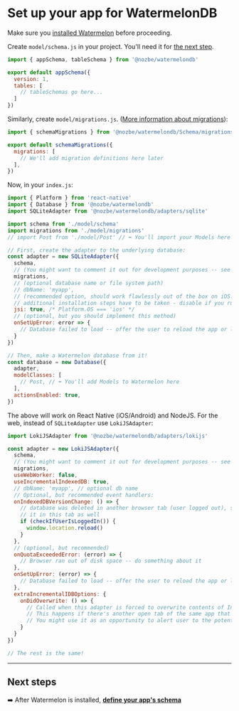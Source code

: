 # Set up your app for WatermelonDB

Make sure you [installed Watermelon](./Installation.md) before proceeding.

Create `model/schema.js` in your project. You'll need it for [the next step](./Schema.md).

```js
import { appSchema, tableSchema } from '@nozbe/watermelondb'

export default appSchema({
  version: 1,
  tables: [
    // tableSchemas go here...
  ]
})
```

Similarly, create `model/migrations.js`. ([More information about migrations](./Advanced/Migrations.md)):

```js
import { schemaMigrations } from '@nozbe/watermelondb/Schema/migrations'

export default schemaMigrations({
  migrations: [
    // We'll add migration definitions here later
  ],
})
```

Now, in your `index.js`:

```js
import { Platform } from 'react-native'
import { Database } from '@nozbe/watermelondb'
import SQLiteAdapter from '@nozbe/watermelondb/adapters/sqlite'

import schema from './model/schema'
import migrations from './model/migrations'
// import Post from './model/Post' // ⬅️ You'll import your Models here

// First, create the adapter to the underlying database:
const adapter = new SQLiteAdapter({
  schema,
  // (You might want to comment it out for development purposes -- see Migrations documentation)
  migrations,
  // (optional database name or file system path)
  // dbName: 'myapp',
  // (recommended option, should work flawlessly out of the box on iOS. On Android,
  // additional installation steps have to be taken - disable if you run into issues...)
  jsi: true, /* Platform.OS === 'ios' */
  // (optional, but you should implement this method)
  onSetUpError: error => {
    // Database failed to load -- offer the user to reload the app or log out
  }
})

// Then, make a Watermelon database from it!
const database = new Database({
  adapter,
  modelClasses: [
    // Post, // ⬅️ You'll add Models to Watermelon here
  ],
  actionsEnabled: true,
})
```

The above will work on React Native (iOS/Android) and NodeJS. For the web, instead of `SQLiteAdapter` use `LokiJSAdapter`:

```js
import LokiJSAdapter from '@nozbe/watermelondb/adapters/lokijs'

const adapter = new LokiJSAdapter({
  schema,
  // (You might want to comment it out for development purposes -- see Migrations documentation)
  migrations,
  useWebWorker: false,
  useIncrementalIndexedDB: true,
  // dbName: 'myapp', // optional db name
  // Optional, but recommended event handlers:
  onIndexedDBVersionChange: () => {
    // database was deleted in another browser tab (user logged out), so we must make sure we delete
    // it in this tab as well
    if (checkIfUserIsLoggedIn()) {
      window.location.reload()
    }
  },
  // (optional, but recommended)
  onQuotaExceededError: (error) => {
    // Browser ran out of disk space -- do something about it
  },
  onSetUpError: (error) => {
    // Database failed to load -- offer the user to reload the app or log out
  },
  extraIncrementalIDBOptions: {
    onDidOverwrite: () => {
      // Called when this adapter is forced to overwrite contents of IndexedDB.
      // This happens if there's another open tab of the same app that's making changes.
      // You might use it as an opportunity to alert user to the potential loss of data
    }
  }
})

// The rest is the same!
```

* * *

## Next steps

➡️ After Watermelon is installed, [**define your app's schema**](./Schema.md)
